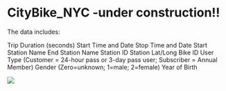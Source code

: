 # CityBike_NYC -under construction!!

The data includes:

Trip Duration (seconds)
Start Time and Date
Stop Time and Date
Start Station Name
End Station Name
Station ID
Station Lat/Long
Bike ID
User Type (Customer = 24-hour pass or 3-day pass user; Subscriber = Annual Member)
Gender (Zero=unknown; 1=male; 2=female)
Year of Birth


<div class='tableauPlaceholder' id='viz1549254183754' style='position: relative'><noscript><a href='#'><img alt=' ' src='https:&#47;&#47;public.tableau.com&#47;static&#47;images&#47;FN&#47;FNCFFKQHH&#47;1_rss.png' style='border: none' /></a></noscript><object class='tableauViz'  style='display:none;'><param name='host_url' value='https%3A%2F%2Fpublic.tableau.com%2F' /> <param name='embed_code_version' value='3' /> <param name='path' value='shared&#47;FNCFFKQHH' /> <param name='toolbar' value='yes' /><param name='static_image' value='https:&#47;&#47;public.tableau.com&#47;static&#47;images&#47;FN&#47;FNCFFKQHH&#47;1.png' /> <param name='animate_transition' value='yes' /><param name='display_static_image' value='yes' /><param name='display_spinner' value='yes' /><param name='display_overlay' value='yes' /><param name='display_count' value='yes' /></object></div>                <script type='text/javascript'>                    var divElement = document.getElementById('viz1549254183754');                    var vizElement = divElement.getElementsByTagName('object')[0];                    vizElement.style.width='100%';vizElement.style.height=(divElement.offsetWidth*0.75)+'px';                    var scriptElement = document.createElement('script');                    scriptElement.src = 'https://public.tableau.com/javascripts/api/viz_v1.js';                    vizElement.parentNode.insertBefore(scriptElement, vizElement);                </script>
